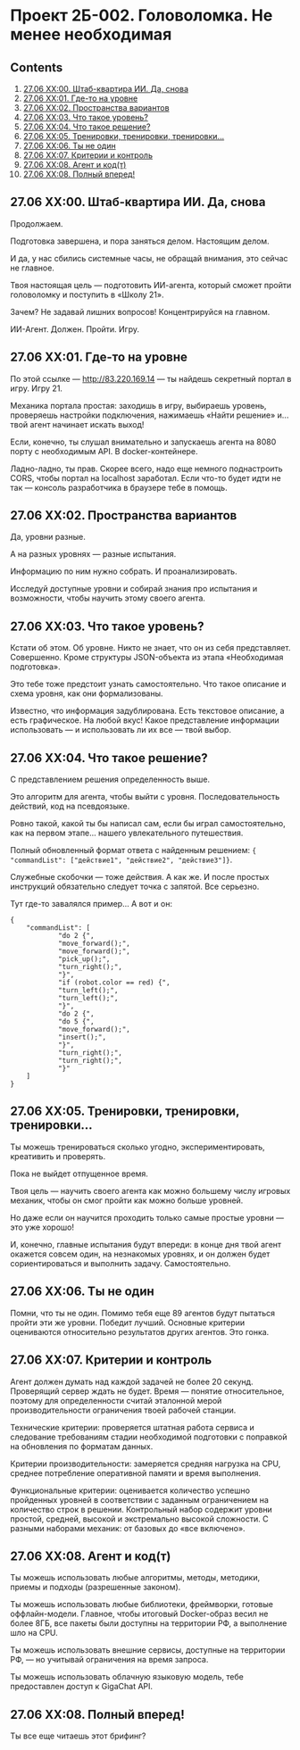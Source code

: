 # Проект 2Б-002. Головоломка. Не менее необходимая

## Contents

1. [27.06 XX:00. Штаб-квартира ИИ. Да, снова](#2706-xx00-штаб-квартира-ии-да-снова)
2. [27.06 XX:01. Где-то на уровне](#2706-xx01-где-то-на-уровне)
2. [27.06 XX:02. Пространства вариантов](#2706-xx02-пространства-вариантов)
2. [27.06 XX:03. Что такое уровень?](#2706-xx03-что-такое-уровень)
2. [27.06 XX:04. Что такое решение?](#2706-xx04-что-такое-решение)
2. [27.06 XX:05. Тренировки, тренировки, тренировки...](#2706-xx05-тренировки-тренировки-тренировки)
2. [27.06 XX:06. Ты не один](#2706-xx06-ты-не-один)
2. [27.06 XX:07. Критерии и контроль](#2706-xx07-критерии-и-контроль)
2. [27.06 XX:08. Агент и код(т)](#2706-xx08-агент-и-кодт)
2. [27.06 XX:08. Полный вперед!](#2706-xx08-полный-вперед)


## 27.06 XX:00. Штаб-квартира ИИ. Да, снова
Продолжаем. 

Подготовка завершена, и пора заняться делом. Настоящим делом.

И да, у нас сбились системные часы, не обращай внимания, это сейчас не главное.

Твоя настоящая цель — подготовить ИИ-агента, который сможет пройти головоломку и поступить в «Школу 21».

Зачем? Не задавай лишних вопросов! Концентрируйся на главном. 

ИИ-Агент. Должен. Пройти. Игру.

## 27.06 XX:01. Где-то на уровне
По этой ссылке — http://83.220.169.14 — ты найдешь секретный портал в игру. Игру 21.

Механика портала простая: заходишь в игру, выбираешь уровень, проверяешь настройки подключения, нажимаешь «Найти решение» и... твой агент начинает искать выход!

Если, конечно, ты слушал внимательно и запускаешь агента на 8080 порту с необходимым API. В docker-контейнере.

Ладно-ладно, ты прав. Скорее всего, надо еще немного поднастроить CORS, чтобы портал на localhost заработал. Если что-то будет идти не так — консоль разработчика в браузере тебе в помощь.

## 27.06 XX:02. Пространства вариантов
Да, уровни разные. 

А на разных уровнях — разные испытания. 

Информацию по ним нужно собрать. И проанализировать.

Исследуй доступные уровни и собирай знания про испытания и возможности, чтобы научить этому своего агента.

## 27.06 XX:03. Что такое уровень?
Кстати об этом. Об уровне. Никто не знает, что он из себя представляет. Совершенно. Кроме структуры JSON-объекта из этапа «Необходимая подготовка».

Это тебе тоже предстоит узнать самостоятельно. Что такое описание и схема уровня, как они формализованы.

Известно, что информация задублирована. Есть текстовое описание, а есть графическое. На любой вкус! Какое представление информации использовать — и использовать ли их все — твой выбор. 

## 27.06 XX:04. Что такое решение?
С представлением решения определенность выше. 

Это алгоритм для агента, чтобы выйти с уровня. Последовательность действий, код на псевдоязыке.

Ровно такой, какой ты бы написал сам, если бы играл самостоятельно, как на первом этапе... нашего увлекательного путешествия.

Полный обновленный формат ответа с найденным решением: `{ "commandList": ["действие1", "действие2", "действие3"]}`. 

Служебные скобочки — тоже действия. А как же. И после простых инструкций обязательно следует точка с запятой. Все серьезно.

Тут где-то завалялся пример... А вот и он:
```
{
    "commandList": [
            "do 2 {",
            "move_forward();",
            "move_forward();",
            "pick_up();",
            "turn_right();",
            "}",
            "if (robot.color == red) {",
            "turn_left();",
            "turn_left();",
            "}",
            "do 2 {",
            "do 5 {",
            "move_forward();",
            "insert();",
            "}",
            "turn_right();",
            "turn_right();",
            "}"
    ]
}
```

## 27.06 XX:05. Тренировки, тренировки, тренировки...
Ты можешь тренироваться сколько угодно, экспериментировать, креативить и проверять.

Пока не выйдет отпущенное время. 

Твоя цель — научить своего агента как можно большему числу игровых механик, чтобы он смог пройти как можно больше уровней.

Но даже если он научится проходить только самые простые уровни — это уже хорошо!

И, конечно, главные испытания будут впереди: в конце дня твой агент окажется совсем один, на незнакомых уровнях, и он должен будет сориентироваться и выполнить задачу. Самостоятельно. 

## 27.06 XX:06. Ты не один
Помни, что ты не один. Помимо тебя еще 89 агентов будут пытаться пройти эти же уровни. Победит лучший. Основные критерии оцениваются относительно результатов других агентов. Это гонка.

## 27.06 XX:07. Критерии и контроль
Агент должен думать над каждой задачей не более 20 секунд. Проверящий сервер ждать не будет. Время — понятие относительное, поэтому для определенности считай эталонной мерой производительности ограничения твоей рабочей станции.

Технические критерии: проверяется штатная работа сервиса и следование требованиям стадии необходимой подготовки с поправкой на обновления по форматам данных.

Критерии производительности: замеряется средняя нагрузка на CPU, среднее потребление оперативной памяти и время выполнения.

Функциональные критерии: оценивается количество успешно пройденных уровней в соответствии с заданным ограничением на количество строк в решении. Контрольный набор содержит уровни простой, средней, высокой и экстремально высокой сложности. С разными наборами механик: от базовых до «все включено».

## 27.06 XX:08. Агент и код(т)
Ты можешь использовать любые алгоритмы, методы, методики, приемы и подходы (разрешенные законом). 

Ты можешь использовать любые библиотеки, фреймворки, готовые оффлайн-модели. Главное, чтобы итоговый Docker-образ весил не более 8ГБ, все пакеты были доступны на территории РФ, а выполнение шло на CPU.

Ты можешь использовать внешние сервисы, доступные на территории РФ, — но учитывай ограничения на время запроса.

Ты можешь использовать облачную языковую модель, тебе предоставлен доступ к GigaChat API.

## 27.06 XX:08. Полный вперед!
Ты все еще читаешь этот брифинг? 
